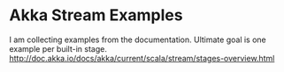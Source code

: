 # Akka Stream Examples

I am collecting examples from the documentation. Ultimate goal is one example per built-in stage. http://doc.akka.io/docs/akka/current/scala/stream/stages-overview.html
